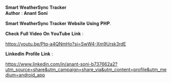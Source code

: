 𝐒𝐦𝐚𝐫𝐭 𝐖𝐞𝐚𝐭𝐡𝐞𝐫𝐒𝐲𝐧𝐜 𝐓𝐫𝐚𝐜𝐤𝐞𝐫
<br>
𝐀𝐮𝐭𝐡𝐨𝐫 : 𝐀𝐧𝐚𝐧𝐭 𝐒𝐨𝐧𝐢


𝐒𝐦𝐚𝐫𝐭 𝐖𝐞𝐚𝐭𝐡𝐞𝐫𝐒𝐲𝐧𝐜 𝐓𝐫𝐚𝐜𝐤𝐞𝐫 𝐖𝐞𝐛𝐬𝐢𝐭𝐞 𝐔𝐬𝐢𝐧𝐠 𝐏𝐇𝐏. 


𝐂𝐡𝐞𝐜𝐤 𝐅𝐮𝐥𝐥 𝐕𝐢𝐝𝐞𝐨 𝐎𝐧 𝐘𝐨𝐮𝐓𝐮𝐛𝐞 𝐋𝐢𝐧𝐤 :

https://youtu.be/Ptq-a4QNmHo?si=SwW4-Xm9Ursk3rdE

𝐋𝐢𝐧𝐤𝐞𝐝𝐈𝐧 𝐏𝐫𝐨𝐟𝐢𝐥𝐞 𝐋𝐢𝐧𝐤 :

https://www.linkedin.com/in/anant-soni-b737662a2?utm_source=share&utm_campaign=share_via&utm_content=profile&utm_medium=android_app
